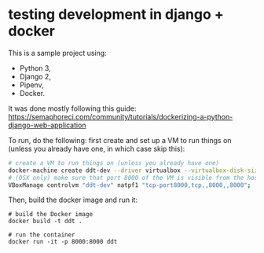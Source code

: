 # testing development in django + docker

This is a sample project using:
- Python 3,
- Django 2,
- Pipenv,
- Docker.

It was done mostly following this guide: https://semaphoreci.com/community/tutorials/dockerizing-a-python-django-web-application

To run, do the following: first create and set up a VM to run things on (unless you already have one, in which case skip this):

```bash
# create a VM to run things on (unless you already have one)
docker-machine create ddt-dev --driver virtualbox --virtualbox-disk-size "5000" --virtualbox-cpu-count 2 --virtualbox-memory "4096"
# (OSX only) make sure that port 8000 of the VM is visible from the host
VBoxManage controlvm "ddt-dev" natpf1 "tcp-port8000,tcp,,8000,,8000";
```

Then, build the docker image and run it:
```
# build the Docker image
docker build -t ddt .

# run the container
docker run -it -p 8000:8000 ddt
```
